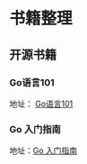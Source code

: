 # 书籍整理

## 开源书籍

### Go语言101

地址： [Go语言101](https://gfw.go101.org/article/101.html)


### Go 入门指南

地址：[Go 入门指南](https://github.com/unknwon/the-way-to-go_ZH_CN/blob/master/eBook/directory.md)
